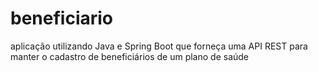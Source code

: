 # beneficiario
aplicação utilizando Java e Spring Boot que forneça uma API REST para manter o cadastro de beneficiários de um plano de saúde
